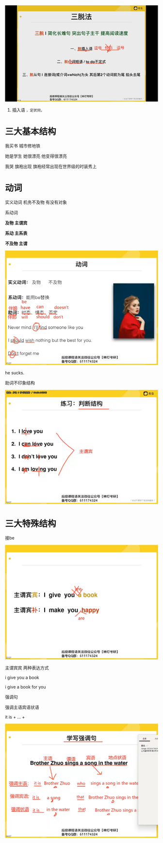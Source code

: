 ![image-20231017082918199](assets/image-20231017082918199.png)

1. 插入语 	`，定状同，`



# 三大基本结构

 我买书		 城市修地铁

她是学生   她很漂亮   他变得很漂亮

我哭		旗袍出现  旗袍经常出现在世界级的时装秀上







# 动词

实义动词  机务不及物 有没有对象

系动词





**及物      主谓宾**

**系动		主系表**

**不及物		主谓**



![image-20231017090806027](assets/image-20231017090806027.png)



he sucks.  

助词不印象结构

![image-20231017091431219](assets/image-20231017091431219.png)





# 三大特殊结构

接be

![image-20231017091556019](assets/image-20231017091556019.png)



主谓宾宾     两种表达方式

i give you a book

i give a book for you 



强调句

强调主语宾语状语

it is + … + 

![image-20231017091944127](assets/image-20231017091944127.png)





  



